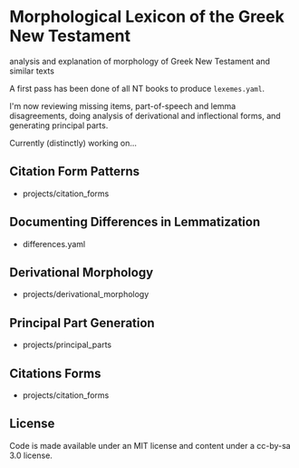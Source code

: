 # Morphological Lexicon of the Greek New Testament

analysis and explanation of morphology of Greek New Testament and similar texts

A first pass has been done of all NT books to produce `lexemes.yaml`.

I'm now reviewing missing items, part-of-speech and lemma disagreements, doing
analysis of derivational and inflectional forms, and generating principal
parts.

Currently (distinctly) working on...

## Citation Form Patterns

 - projects/citation_forms

## Documenting Differences in Lemmatization

 - differences.yaml

## Derivational Morphology

 - projects/derivational_morphology

## Principal Part Generation

 - projects/principal_parts
 
## Citations Forms

 - projects/citation_forms


## License

Code is made available under an MIT license and content under
a cc-by-sa 3.0 license.
